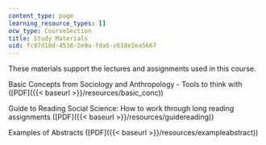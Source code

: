 ```yaml
---
content_type: page
learning_resource_types: []
ocw_type: CourseSection
title: Study Materials
uid: fc97d10d-4538-2e9a-fda5-c618e2ea5667
---
```


These materials support the lectures and assignments used in this course.

Basic Concepts from Sociology and Anthropology - Tools to think with ([PDF]({{< baseurl >}}/resources/basic_conc))

Guide to Reading Social Science: How to work through long reading assignments ([PDF]({{< baseurl >}}/resources/guidereading))

Examples of Abstracts ([PDF]({{< baseurl >}}/resources/exampleabstract))